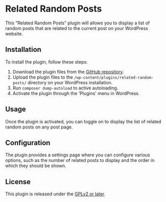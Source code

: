 # Related Random Posts

This "Related Random Posts" plugin will allows you to display a list of random posts that are related to the current post on your WordPress website.

## Installation

To install the plugin, follow these steps:

1. Download the plugin files from the [GitHub repository](https://github.com/hsntareq/related-random-posts/archive/refs/heads/master.zip).
2. Upload the plugin files to the `/wp-content/plugins/related-random-posts/` directory on your WordPress installation.
3. Run `composer dump-autoload` to active autoloading.
4. Activate the plugin through the 'Plugins' menu in WordPress.

## Usage

Once the plugin is activated, you can toggle on to display the list of related random posts on any post page.

## Configuration

The plugin provides a settings page where you can configure various options, such as the number of related posts to display and the order in which they should be shown.

## License

This plugin is released under the [GPLv2 or later](https://www.gnu.org/licenses/old-licenses/gpl-2.0.html).
